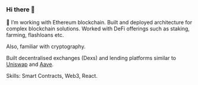 ### Hi there 👋

<!--
**atozICT20/atozICT20** is a ✨ _special_ ✨ repository because its `README.md` (this file) appears on your GitHub profile.

Here are some ideas to get you started:

- 🔭 I’m currently working on ...
- 🌱 I’m currently learning ...
- 👯 I’m looking to collaborate on ...
- 🤔 I’m looking for help with ...
- 💬 Ask me about ...
- 📫 How to reach me: ...
- 😄 Pronouns: ...
- ⚡ Fun fact: ...
-->

🌱 I’m working with Ethereum blockchain. Built and deployed architecture for complex blockchain solutions. Worked with DeFi offerings such as staking, farming, flashloans etc.

Also, familiar with cryptography.

Built decentralised exchanges (Dexs) and lending platforms similar to [Uniswap](https://uniswap.org/) and [Aave](https://aave.com/).

Skills: Smart Contracts, Web3, React.
